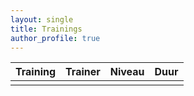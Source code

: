 ```yaml
---
layout: single
title: Trainings
author_profile: true
---
```


| Training | Trainer | Niveau | Duur |
|-------|--------|---------|---------|
|  |  |  | |

